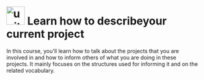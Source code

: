 # <img width="48" height="48" src="https://img.icons8.com/emoji/48/united-kingdom-emoji.png" alt="united-kingdom-emoji"/> Learn how to describeyour current project

In this course, you'll learn how to talk about the projects that you are involved in and how to inform others of what you are doing in these projects. It mainly focuses on the structures used for informing it and on the related vocabulary.
